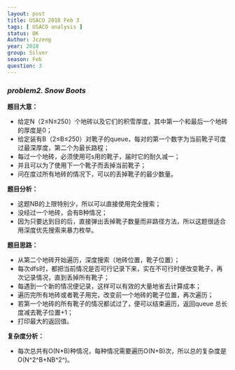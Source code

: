 ```yaml
---
layout: post
title: USACO 2018 Feb 3 
tags: [ USACO analysis ]
status: OK
Author: Jczeng
year: 2018
group: Silver
season: Feb
question: 3
---
```




### *problem2. Snow Boots*

**题目大意：**

* 给定N（2≤N≤250）个地砖以及它们的积雪厚度，其中第一个和最后一个地砖的厚度是0；
* 给定装有B（2≤B≤250）对靴子的queue，每对的第一个数字为当前靴子可度过最深厚度，第二个为最长路程；
* 每过一个地砖，必须使用可s用的靴子，届时它的耐久减一；
* 并且可以为了使用下一个靴子而丢掉当前靴子；
* 问在度过所有地砖的情况下，可以的丢掉靴子的最少数量。

**题目分析：**

* 这题NB的上限特别少，所以可以直接使用完全搜索；
* 没经过一个地砖，会有B种情况；
* 因为只要达到目的后，直接弹出丢掉靴子数量而非路径方法，所以这题很适合用深度优先搜索来暴力枚举。

**题目思路：**

* 从第二个地砖开始遍历，深度搜索（地砖位置，靴子位置）；
* 每次dfs时，都把当前情况是否可行记录下来，实在不可行时便改变靴子，再次记录情况，直到丢掉所有靴子；
* 每遇到一个新的情况便记录，这样可以有效的大量地省去计算成本；
* 遍历完所有地砖或者靴子用完，改变前一个地砖的靴子位置，再次遍历；
* 若第一个地砖的所有靴子的情况都试过了，便可以结束遍历，返回queue 总长度减去靴子位置+1；
* 打印最大的返回值。

**复杂度分析：**

* 每次总共有O(N*B)种情况，每种情况需要遍历O(N+B)次，所以总的复杂度是O(N^2^B+NB^2^)。

